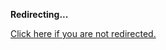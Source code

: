 <!DOCTYPE html>
<html>
<head>
<title>Redirecting...</title>
<link rel="canonical" href="http://blog.jle.im/entry/practical-fun-with-monads-introducing-monadplus.html.md"/>
<meta http-equiv="content-type" content="text/html; charset=utf-8" />
<script>
(function(i,s,o,g,r,a,m){i['GoogleAnalyticsObject']=r;i[r]=i[r]||function(){
(i[r].q=i[r].q||[]).push(arguments)},i[r].l=1*new Date();a=s.createElement(o),
m=s.getElementsByTagName(o)[0];a.async=1;a.src=g;m.parentNode.insertBefore(a,m)
})(window,document,'script','//www.google-analytics.com/analytics.js','ga');
ga('create', { trackingId: 'UA-443711-8', cookieDomain: 'jle.im', redirect: 'http://blog.jle.im/entry/practical-fun-with-monads-introducing-monadplus.html.md'});
ga('send', { hitType: 'pageview', hitCallback: function() { document.location.href = 'http://blog.jle.im/entry/practical-fun-with-monads-introducing-monadplus.html.md'; } });
</script>
</head>
<body>
  <p><strong>Redirecting...</strong></p>
  <p><a href='http://blog.jle.im/entry/practical-fun-with-monads-introducing-monadplus.html.md'>Click here if you are not redirected.</a></p>
  <script>
    setTimeout(function() { document.location.href = 'http://blog.jle.im/entry/practical-fun-with-monads-introducing-monadplus.html.md'; }, 1000);
  </script>
</body>
</html>
